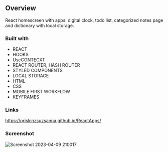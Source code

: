 ## Overview
React homescreen with apps: digital clock, todo list, categorized notes page and dictionary with local storage.

### Built with

- REACT
- HOOKS
- UseCONTECXT
- REACT ROUTER, HASH ROUTER
- STYLED COMPONENTS
- LOCAL STORAGE
- HTML
- CSS
- MOBILE FIRST WORKFLOW
- KEYFRAMES


### Links
https://priskinzsuzsanna.github.io/ReactApps/

### Screenshot
![Screenshot 2023-04-09 210017](https://user-images.githubusercontent.com/121173949/230791590-4970765b-2183-44e3-90ba-8f9275631d8c.png)







